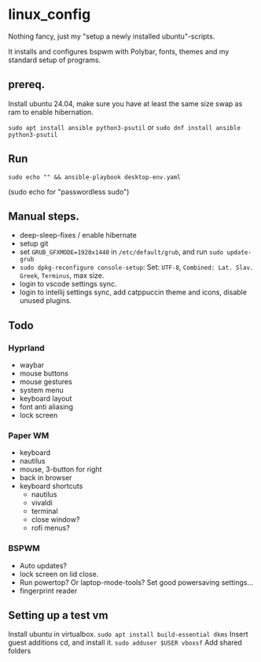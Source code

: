 # linux_config
Nothing fancy, just my "setup a newly installed ubuntu"-scripts.

It installs and configures bspwm with Polybar, fonts, themes and my standard setup of programs.

## prereq.
Install ubuntu 24.04, make sure you have at least the same size swap as ram to enable hibernation.

`sudo apt install ansible python3-psutil`
or
`sudo dnf install ansible python3-psutil`

## Run
`sudo echo "" && ansible-playbook desktop-env.yaml`

(sudo echo for "passwordless sudo")


## Manual steps.
- deep-sleep-fixes / enable hibernate
- setup git
- set `GRUB_GFXMODE=1920x1440` in `/etc/default/grub`, and run `sudo update-grub`
- `sudo dpkg-reconfigure console-setup`:
    Set: `UTF-8`, `Combined: Lat. Slav. Greek`, `Terminus`, max size.
- login to vscode settings sync.
- login to intellij settings sync, add catppuccin theme and icons, disable unused plugins.


## Todo

### Hyprland
- waybar
- mouse buttons
- mouse gestures
- system menu
- keyboard layout
- font anti aliasing
- lock screen


### Paper WM
- keyboard
- nautilus
- mouse, 3-button for right
- back in browser
- keyboard shortcuts
    - nautilus
    - vivaldi
    - terminal
    - close window?
    - rofi menus?


### BSPWM
- Auto updates?
- lock screen on lid close.
- Run powertop? Or laptop-mode-tools? Set good powersaving settings...
- fingerprint reader

## Setting up a test vm
Install ubuntu in virtualbox.
`sudo apt install build-essential dkms`
Insert guest additions cd, and install it.
`sudo adduser $USER vboxsf`
Add shared folders